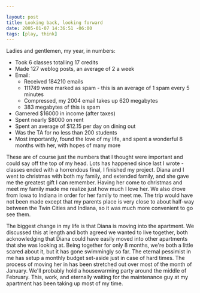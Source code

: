 ```yaml
--- 

layout: post
title: Looking back, looking forward
date: 2005-01-07 14:36:51 -06:00
tags: [play, think]
---
```

Ladies and gentlemen, my year, in numbers:
<ul>
	<li>Took 6 classes totalling 17 credits</li>
	<li>Made 127 weblog posts, an average of 2 a week</li>
	<li>Email:
<ul>
	<li>Received 184210 emails</li>
	<li>111749 were marked as spam - this is an average of 1 spam every 5 minutes</li>
	<li>Compressed, my 2004 email takes up 620 megabytes</li>
	<li>383 megabytes of this is spam</li>
</ul>
</li>
	<li>Garnered $16000 in income (after taxes)</li>
	<li>Spent nearly $8000 on rent</li>
	<li>Spent an average of $12.15 per day on dining out</li>
	<li> Was the TA for no less than 200 students</li>
	<li>Most importantly, found the love of my life, and spent a wonderful 8 months with her, with hopes of many more</li>
</ul>
These are of course just the numbers that I thought were important and could say off the top of my head.  Lots has happened since last I wrote - classes ended with a horrendous final, I finished my project.   Diana and I went to christmas with both my family, and extended family, and she gave me the greatest gift I can remember.  Having her come to christmas and meet my family made me realize just how much I love her.  We also drove from Iowa to Indiana in order for her family to meet me.   The trip would have not been made except that my parents place is very close to about half-way between the Twin Cities and Indiana, so it was much more convenient to go see them.

The biggest change in my life is that Diana is moving into the apartment.  We discussed this at length and both agreed we wanted to live together, both acknowledging that Diana could have easily moved into other apartments that she was looking at.  Being together for only 8 months, we're both a little scared about it, but it has gone swimmingly so far. The eternal pessimist in me has setup a monthly budget set-aside just in case of hard times. The process of moving her in has been stretched out over most of the month of January. We'll probably hold  a housewarming party around the middle of February.  This, work, and eternally waiting for the maintenance guy at my apartment has been taking up most of my time.
